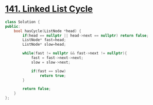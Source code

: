 # [141. Linked List Cycle](https://leetcode.com/problems/linked-list-cycle/)

```c++
class Solution {
public:
    bool hasCycle(ListNode *head) {
        if(head == nullptr || head->next == nullptr) return false;
        ListNode* fast=head;
        ListNode* slow=head;

        while(fast != nullptr && fast->next != nullptr){
            fast = fast->next->next;
            slow = slow->next;

            if(fast == slow)
                return true;
        }

        return false;
    }
};
```